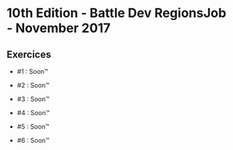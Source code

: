 # 10th Edition - Battle Dev RegionsJob - November 2017

## Exercices

- #1 : Soon™

- #2 : Soon™

- #3 : Soon™

- #4 : Soon™

- #5 : Soon™

- #6 : Soon™